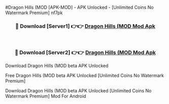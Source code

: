 #Dragon Hills (MOD [APK-MOD] - APK Unlocked - [Unlimited Coins No Watermark Premium] nf7pk



<div align="center">

<h3>🔴 Download [Server1] 👉👉 <a href="https://momento.my/?title=Dragon_Hills_(MOD">Dragon Hills (MOD Mod Apk</a></h3><br>

<h3>🔴 Download [Server2] 👉👉 <a href="https://momento.my/?title=Dragon_Hills_(MOD">Dragon Hills (MOD Mod Apk</a></h3>
</div>



Download Dragon Hills (MOD beta APK Unlocked

Free Dragon Hills (MOD beta APK Unlocked [Unlimited Coins No Watermark Premium]

Download Dragon Hills (MOD beta APK Unlocked [Unlimited Coins No Watermark Premium] Mod For Android

